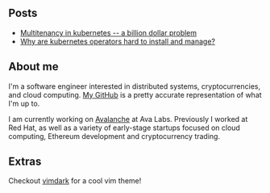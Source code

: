 ## Posts
* [Multitenancy in kubernetes -- a billion dollar problem](posts/multitenancy-in-kubernetes-a-billion-dollar-problem.md)
* [Why are kubernetes operators hard to install and manage?](posts/why-are-kubernetes-operators-hard-to-install-and-manage.md)

## About me
I'm a software engineer interested in distributed systems, cryptocurrencies, and cloud computing. [My GitHub](https://github.com/exdx) is a pretty accurate representation of what I'm up to. 

I am currently working on [Avalanche](https://www.avax.network) at Ava Labs. Previously I worked at Red Hat, as well as a variety of early-stage startups focused on cloud computing, Ethereum development and cryptocurrency trading. 

## Extras
Checkout [vimdark](https://github.com/ldelossa/vimdark) for a cool vim theme!
